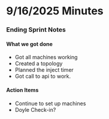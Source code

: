 # 9/16/2025 Minutes 

### Ending Sprint Notes

#### What we got done
- Got all machines working
- Created a topology
- Planned the inject timer
- Got call to api to work.

#### Action Items
- Continue to set up machines
- Doyle Check-in?
